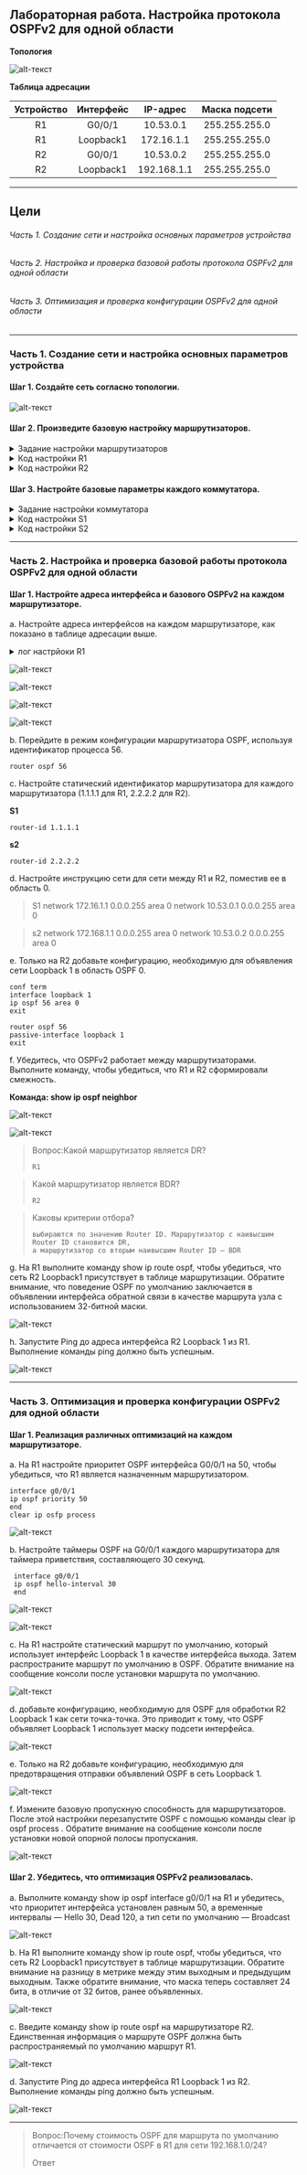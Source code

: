## Лабораторная работа. Настройка протокола OSPFv2 для одной области

**Топология**

![alt-текст](https://github.com/fedotov1evg/OTUS_Network/blob/main/Lab_10/pic/Shema.png "Схема")


**Таблица адресации**	

| Устройство	| Интерфейс	| IP-адрес	| Маска подсети |
| :---------: |:-----------:| :---------------:| :---------------:|
| R1	| G0/0/1	| 10.53.0.1	| 255.255.255.0 |
| R1	| Loopback1	| 172.16.1.1	| 255.255.255.0 |
| R2	| G0/0/1	| 10.53.0.2	| 255.255.255.0 |
| R2	| Loopback1	| 192.168.1.1	| 255.255.255.0 |

---

## Цели

###### Часть 1. Создание сети и настройка основных параметров устройства

###### Часть 2. Настройка и проверка базовой работы протокола OSPFv2 для одной области

###### Часть 3. Оптимизация и проверка конфигурации OSPFv2 для одной области

---

### Часть 1. Создание сети и настройка основных параметров устройства

#### Шаг 1. Создайте сеть согласно топологии.

![alt-текст](https://github.com/fedotov1evg/OTUS_Network/blob/main/Lab_10/pic/1-1.png)

#### Шаг 2. Произведите базовую настройку маршрутизаторов.

<details><summary> Задание настройки маршрутизаторов </summary>
<pre>

a.	Назначьте маршрутизатору имя устройства.
b.	Отключите поиск DNS, чтобы предотвратить попытки маршрутизатора неверно преобразовывать введенные команды таким образом, как будто они являются именами узлов.
c.	Назначьте class в качестве зашифрованного пароля привилегированного режима EXEC.
d.	Назначьте cisco в качестве пароля консоли и включите вход в систему по паролю.
e.	Назначьте cisco в качестве пароля VTY и включите вход в систему по паролю.
f.	Зашифруйте открытые пароли.
g.	Создайте баннер с предупреждением о запрете несанкционированного доступа к устройству.
h.	Сохраните текущую конфигурацию в файл загрузочной конфигурации.

</pre>
</details>

<details><summary> Код настройки R1 </summary>
<pre>
enable
conf term
no ip domain-lookup
hostname R1
banner motd ### R1 ENTER PASSWORD ####
line console 0
logging synchronous
password cisco
login
exit
enable secret class
line vty 0 15
password cisco
login
exit
service password-encryption
exit

copy running-config startup-config

</pre>
</details>

<details><summary> Код настройки R2 </summary>
<pre>
enable
conf term
no ip domain-lookup
hostname R2
banner motd ### R2 ENTER PASSWORD ####
line console 0
logging synchronous
password cisco
login
exit
enable secret class
line vty 0 15
password cisco
login
exit
service password-encryption
exit

copy running-config startup-config

</pre>
</details>


#### Шаг 3. Настройте базовые параметры каждого коммутатора.

<details><summary> Задание настройки коммутатора </summary>
<pre>

a.	Назначьте коммутатору имя устройства.

b.	Отключите поиск DNS, чтобы предотвратить попытки маршрутизатора неверно преобразовывать введенные команды таким образом, как будто они являются именами узлов.

c.	Назначьте class в качестве зашифрованного пароля привилегированного режима EXEC.

d.	Назначьте cisco в качестве пароля консоли и включите вход в систему по паролю.

e.	Назначьте cisco в качестве пароля VTY и включите вход в систему по паролю.

f.	Зашифруйте открытые пароли.

g.	Создайте баннер с предупреждением о запрете несанкционированного доступа к устройству.

h.	Сохраните текущую конфигурацию в файл загрузочной конфигурации.

</pre>
</details>

<details><summary> Код настройки S1 </summary>
<pre>
enable
conf term
no ip domain-lookup
hostname S1
banner motd ### S1 ENTER PASSWORD ####
line console 0
logging synchronous
password cisco
login
exit
enable secret class
line vty 0 15
password cisco
login
exit
service password-encryption
exit

copy running-config startup-config

</pre>
</details>


<details><summary> Код настройки S2 </summary>
<pre>
enable
conf term
no ip domain-lookup
hostname S2
banner motd ### S2 ENTER PASSWORD ####
line console 0
logging synchronous
password cisco
login
exit
enable secret class
line vty 0 15
password cisco
login
exit
service password-encryption
exit

copy running-config startup-config

</pre>
</details>

---

### Часть 2. Настройка и проверка базовой работы протокола OSPFv2 для одной области

#### Шаг 1. Настройте адреса интерфейса и базового OSPFv2 на каждом маршрутизаторе.

a.	Настройте адреса интерфейсов на каждом маршрутизаторе, как показано в таблице адресации выше.

<details><summary> лог настрйоки R1 </summary>
<pre>
R1(config)#int g0/0/1
R1(config-if)#ip add 10.53.0.1 255.255.255.0
R1(config-if)#no shutdown
R1(config-if)#
%LINK-5-CHANGED: Interface GigabitEthernet0/0/1, changed state to up
%LINEPROTO-5-UPDOWN: Line protocol on Interface GigabitEthernet0/0/1, changed state to up
R1(config-if)#ex
R1(config)#int Loopback 1
R1(config-if)#
%LINK-5-CHANGED: Interface Loopback1, changed state to up
%LINEPROTO-5-UPDOWN: Line protocol on Interface Loopback1, changed state to up
R1(config-if)#ip add 172.16.1.1 255.255.255.0
R1(config-if)#no shutdown
R1(config-if)#ex
R1(config)#

</pre>
</details>

![alt-текст](https://github.com/fedotov1evg/OTUS_Network/blob/main/Lab_10/pic/2-1-a1.png)

![alt-текст]()

![alt-текст]()

![alt-текст]()


b.	Перейдите в режим конфигурации маршрутизатора OSPF, используя идентификатор процесса 56.

    router ospf 56

c.	Настройте статический идентификатор маршрутизатора для каждого маршрутизатора (1.1.1.1 для R1, 2.2.2.2 для R2).

**S1**

    router-id 1.1.1.1

**s2**

    router-id 2.2.2.2

d.	Настройте инструкцию сети для сети между R1 и R2, поместив ее в область 0.

> S1
network 172.16.1.1 0.0.0.255 area 0
network 10.53.0.1 0.0.0.255 area 0

> s2
network 172.168.1.1 0.0.0.255 area 0
network 10.53.0.2 0.0.0.255 area 0

e.	Только на R2 добавьте конфигурацию, необходимую для объявления сети Loopback 1 в область OSPF 0.

    conf term
    interface loopback 1
    ip ospf 56 area 0
    exit
    
    router ospf 56
    passive-interface loopback 1
    exit
    
    
f.	Убедитесь, что OSPFv2 работает между маршрутизаторами. Выполните команду, чтобы убедиться, что R1 и R2 сформировали смежность.

**Команда: show ip ospf neighbor**

![alt-текст](https://github.com/fedotov1evg/OTUS_Network/blob/main/Lab_10/pic/2-1-f1.png)

![alt-текст](https://github.com/fedotov1evg/OTUS_Network/blob/main/Lab_10/pic/2-1-f2.png)

> Вопрос:Какой маршрутизатор является DR?
>
>     R1


> Какой маршрутизатор является BDR?
>
>     R2


> Каковы критерии отбора?
>
>     выбираются по значению Router ID. Маршрутизатор с наивысшим Router ID становится DR, 
>     а маршрутизатор со вторым наивысшим Router ID — BDR


g.	На R1 выполните команду show ip route ospf, чтобы убедиться, что сеть R2 Loopback1 присутствует в таблице маршрутизации. Обратите внимание, что поведение OSPF по умолчанию заключается в объявлении интерфейса обратной связи в качестве маршрута узла с использованием 32-битной маски.

![alt-текст](https://github.com/fedotov1evg/OTUS_Network/blob/main/Lab_10/pic/2-1-g.png)

h.	Запустите Ping до  адреса интерфейса R2 Loopback 1 из R1. Выполнение команды ping должно быть успешным.

![alt-текст](https://github.com/fedotov1evg/OTUS_Network/blob/main/Lab_10/pic/2-1-h.png)

---

### Часть 3. Оптимизация и проверка конфигурации OSPFv2 для одной области

#### Шаг 1. Реализация различных оптимизаций на каждом маршрутизаторе.

a.	На R1 настройте приоритет OSPF интерфейса G0/0/1 на 50, чтобы убедиться, что R1 является назначенным маршрутизатором.

    interface g0/0/1
    ip ospf priority 50
    end
    clear ip osfp process

![alt-текст](https://github.com/fedotov1evg/OTUS_Network/blob/main/Lab_10/pic/3-1-a.png)

b.	Настройте таймеры OSPF на G0/0/1 каждого маршрутизатора для таймера приветствия, составляющего 30 секунд.

     interface g0/0/1
     ip ospf hello-interval 30
     end
     
![alt-текст](https://github.com/fedotov1evg/OTUS_Network/blob/main/Lab_10/pic/3-1-b1.png)

![alt-текст](https://github.com/fedotov1evg/OTUS_Network/blob/main/Lab_10/pic/3-1-b2.png)

c.	На R1 настройте статический маршрут по умолчанию, который использует интерфейс Loopback 1 в качестве интерфейса выхода. Затем распространите маршрут по умолчанию в OSPF. Обратите внимание на сообщение консоли после установки маршрута по умолчанию.

    

![alt-текст](https://github.com/fedotov1evg/OTUS_Network/blob/main/Lab_10/pic/3-1-c.png)

d.	добавьте конфигурацию, необходимую для OSPF для обработки R2 Loopback 1 как сети точка-точка. Это приводит к тому, что OSPF объявляет Loopback 1 использует маску подсети интерфейса.

   

![alt-текст](https://github.com/fedotov1evg/OTUS_Network/blob/main/Lab_10/pic/3-1-d.png)

e.	Только на R2 добавьте конфигурацию, необходимую для предотвращения отправки объявлений OSPF в сеть Loopback 1.

    

![alt-текст](https://github.com/fedotov1evg/OTUS_Network/blob/main/Lab_10/pic/3-1-e.png)

f.	Измените базовую пропускную способность для маршрутизаторов. После этой настройки перезапустите OSPF с помощью команды clear ip ospf process . Обратите внимание на сообщение консоли после установки новой опорной полосы пропускания.



![alt-текст](https://github.com/fedotov1evg/OTUS_Network/blob/main/Lab_10/pic/3-1-f.png)

#### Шаг 2. Убедитесь, что оптимизация OSPFv2 реализовалась.

a.	Выполните команду show ip ospf interface g0/0/1 на R1 и убедитесь, что приоритет интерфейса установлен равным 50, а временные интервалы — Hello 30, Dead 120, а тип сети по умолчанию — Broadcast

![alt-текст](https://github.com/fedotov1evg/OTUS_Network/blob/main/Lab_10/pic/3-2-a.png)

b.	На R1 выполните команду show ip route ospf, чтобы убедиться, что сеть R2 Loopback1 присутствует в таблице маршрутизации. Обратите внимание на разницу в метрике между этим выходным и предыдущим выходным. Также обратите внимание, что маска теперь составляет 24 бита, в отличие от 32 битов, ранее объявленных.



![alt-текст](https://github.com/fedotov1evg/OTUS_Network/blob/main/Lab_10/pic/3-2-b.png)

c.	Введите команду show ip route ospf на маршрутизаторе R2. Единственная информация о маршруте OSPF должна быть распространяемый по умолчанию маршрут R1.


![alt-текст](https://github.com/fedotov1evg/OTUS_Network/blob/main/Lab_10/pic/3-2-c.png)

d.	Запустите Ping до адреса интерфейса R1 Loopback 1 из R2. Выполнение команды ping должно быть успешным.

![alt-текст](https://github.com/fedotov1evg/OTUS_Network/blob/main/Lab_10/pic/3-2-d.png)


---

> Вопрос:Почему стоимость OSPF для маршрута по умолчанию отличается от стоимости OSPF в R1 для сети 192.168.1.0/24?
>
>    Ответ


